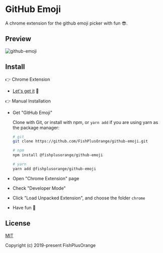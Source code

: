 # GitHub Emoji

A chrome extension for the github emoji picker with fun :sunglasses:.

## Preview

![github-emoji](https://raw.githubusercontent.com/FishPlusOrange/github-emoji/master/docs/screenshot.png)

## Install

:point_right: Chrome Extension

- [Let's get it](https://chrome.google.com/webstore/detail/github-emoji/odophnhbmlnkolipnngbmlejgfhhabjm) :call_me_hand:

:point_right: Manual Installation

- Get "GitHub Emoji"

  Clone with Git, or install with npm, or `yarn add` if you are using yarn as the package manager:

  ```bash
  # git
  git clone https://github.com/FishPlusOrange/github-emoji.git
  ```

  ```bash
  # npm
  npm install @fishplusorange/github-emoji
  ```

  ```bash
  # yarn
  yarn add @fishplusorange/github-emoji
  ```

- Open "Chrome Extension" page

- Check "Developer Mode"

- Click "Load Unpacked Extension", and choose the folder `chrome`

- Have fun :call_me_hand:

## License

[MIT](https://github.com/FishPlusOrange/github-emoji/blob/master/LICENSE)

Copyright (c) 2019-present FishPlusOrange
